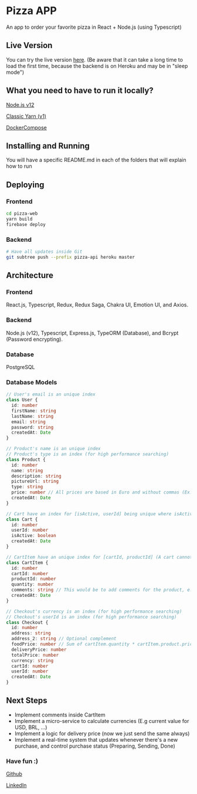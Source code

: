 # Pizza APP

An app to order your favorite pizza in React + Node.js (using Typescript)

## Live Version

You can try the live version [here](https://pizza-app-vaz.web.app/). (Be aware that it can take a long time to load the first time, because the backend is on Heroku and may be in "sleep mode")

## What you need to have to run it locally?

[Node.js v12](https://nodejs.org/en/download/)

[Classic Yarn (v1)](https://classic.yarnpkg.com/en/docs/install)

[DockerCompose](https://docs.docker.com/compose/)

## Installing and Running

You will have a specific README.md in each of the folders that will explain how to run

## Deploying

### Frontend

```bash
cd pizza-web
yarn build
firebase deploy
```

### Backend

```bash
# Have all updates inside Git
git subtree push --prefix pizza-api heroku master
```

## Architecture

### Frontend

React.js, Typescript, Redux, Redux Saga, Chakra UI, Emotion UI, and Axios.

### Backend

Node.js (v12), Typescript, Express.js, TypeORM (Database), and Bcrypt (Password encrypting).

### Database

PostgreSQL

### Database Models

```ts
// User's email is an unique index
class User {
  id: number
  firstName: string
  lastName: string
  email: string
  password: string
  createdAt: Date
}

// Product's name is an unique index
// Product's type is an index (for high performance searching)
class Product {
  id: number
  name: string
  description: string
  pictureUrl: string
  type: string
  price: number // All prices are based in Euro and without commas (Ex: €50.00 = 5000)
  createdAt: Date
}

// Cart have an index for [isActive, userId] being unique where isActive = true (An user can just have one cart at time)
class Cart {
  id: number
  userId: number
  isActive: boolean
  createdAt: Date
}

// CartItem have an unique index for [cartId, productId] (A cart cannot have the same product twice)
class CartItem {
  id: number
  cartId: number
  productId: number
  quantity: number
  comments: string // This would be to add comments for the product, e.g No onions, ...
  createdAt: Date
}

// Checkout's currency is an index (for high performance searching)
// Checkout's userId is an index (for high performance searching)
class Checkout {
  id: number
  address: string
  address_2: string // Optional complement
  foodPrice: number // Sum of cartItem.quantity * cartItem.product.price
  deliveryPrice: number
  totalPrice: number
  currency: string
  cartId: number
  userId: number
  createdAt: Date
}
```

## Next Steps

- Implement comments inside CartItem
- Implement a micro-service to calculate currencies (E.g current value for USD, BRL, ...)
- Implement a logic for delivery price (now we just send the same always)
- Implement a real-time system that updates whenever there's a new purchase, and control purchase status (Preparing, Sending, Done)

### Have fun :)

[Github](https://github.com/vazgabriel)

[LinkedIn](https://www.linkedin.com/in/gabrielcvaz)
